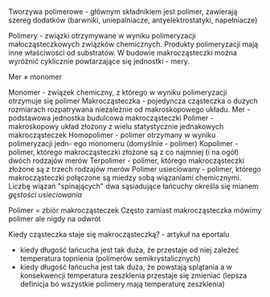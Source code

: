 Tworzywa polimerowe - głównym składnikiem jest polimer, zawierają szereg dodatków (barwniki, uniepalniacze, antyelektrostatyki, napełniacze)

Polimery - związki otrzymywane w wyniku polimeryzacji małocząsteczkowych związków chemicznych. Produkty polimeryzacji mają inne właściwości od substratów. W budowie makrocząsteczki można wyróżnić cyklicznie powtarzające się jednostki - mery.

Mer $\neq$ monomer

Monomer - związek chemiczny, z którego w wyniku polimeryzacji otrzymuje się polimer
Makrocząsteczka - pojedyncza cząsteczka o dużych rozmiarach rozpatrywana niezależnie od makroskopowego układu.
Mer - podstawowa jednostka budulcowa makrocząsteczki
Polimer - makroskopowy układ złożony z wielu statystycznie jednakowych makrocząsteczek
Homopolimer - polimer otrzymany w wyniku polimeryzacji jedn- ego monomeru (domyślnie - polimer)
Kopolimer - polimer, którego makrocząsteczki złożone są z co najmniej (i na ogół) dwóch rodzajów merów
Terpolimer - polimer, którego makrocząsteczki złożone są z trzech rodzajów merów
Polimer usieciowany - polimer, którego makrocząsteczki połączone są miedzy sobą wiązaniami chemicznymi. Liczbę wiązań "spinających" dwa sąsiadujące łańcuchy określa się mianem *gęstości usieciowania*

Polimer = zbiór makrocząsteczek
Często zamiast makrocząsteczka mówimy polimer ale nigdy na odwrót

Kiedy cząsteczka staje się makrocząsteczką? - artykuł na eportalu

- kiedy długość łańcucha jest tak duża, że przestaje od niej zależeć temperatura topnienia (polimerów semikrystalicznych)
- kiedy długość łańcucha jest tak duża, że powstają splątania a w konsekwencji temperatura zeszklenia przestaje się zmieniać (lepsza definicja bo wszystkie polimery mają temperaturę zeszklenia)